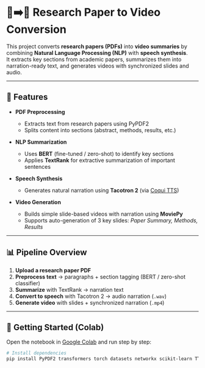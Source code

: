 
# 📄➡️🎥 Research Paper to Video Conversion

This project converts **research papers (PDFs)** into **video summaries** by combining **Natural Language Processing (NLP)** with **speech synthesis**.  
It extracts key sections from academic papers, summarizes them into narration-ready text, and generates videos with synchronized slides and audio.

---

## 🔑 Features
- **PDF Preprocessing**
  - Extracts text from research papers using PyPDF2  
  - Splits content into sections (abstract, methods, results, etc.)  

- **NLP Summarization**
  - Uses **BERT** (fine-tuned / zero-shot) to identify key sections  
  - Applies **TextRank** for extractive summarization of important sentences  

- **Speech Synthesis**
  - Generates natural narration using **Tacotron 2** (via [Coqui TTS](https://github.com/coqui-ai/TTS))  

- **Video Generation**
  - Builds simple slide-based videos with narration using **MoviePy**  
  - Supports auto-generation of 3 key slides: *Paper Summary, Methods, Results*  

---

## 📊 Pipeline Overview
1. **Upload a research paper PDF**  
2. **Preprocess text** → paragraphs + section tagging (BERT / zero-shot classifier)  
3. **Summarize** with TextRank → narration text  
4. **Convert to speech** with Tacotron 2 → audio narration (`.wav`)  
5. **Generate video** with slides + synchronized narration (`.mp4`)  

---

## 🚀 Getting Started (Colab)

Open the notebook in [Google Colab](https://colab.research.google.com/) and run step by step:

```bash
# Install dependencies
pip install PyPDF2 transformers torch datasets networkx scikit-learn TTS moviepy
